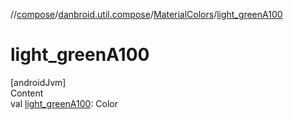 //[compose](../../../index.md)/[danbroid.util.compose](../index.md)/[MaterialColors](index.md)/[light_greenA100](light_green-a100.md)



# light_greenA100  
[androidJvm]  
Content  
val [light_greenA100](light_green-a100.md): Color  




